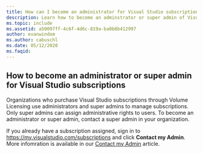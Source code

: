 ```yaml
---
title: How can I become an administrator for Visual Studio subscriptions?
description: Learn how to become an adminstrator or super admin of Visual Studio Subscriptions
ms.topic: include
ms.assetid: a50097ff-4c6f-4d6c-819a-ba0b8b412997
author: evanwindom
ms.author: cabuschl
ms.date: 05/12/2020
ms.faqid: 
---
```


## How to become an administrator or super admin for Visual Studio subscriptions

Organizations who purchase Visual Studio subscriptions through Volume Licensing use administrators and super admins to manage subscriptions.  Only super admins can assign administrative rights to users.  To become an administrator or super admin, contact a super admin in your organization.  

If you already have a subscription assigned, sign in to https://my.visualstudio.com/subscriptions and click **Contact my Admin**.  More infomration is available in our [Contact my Admin](contact-my-admin.md) article.
